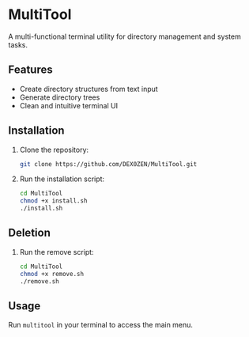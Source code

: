 # MultiTool

A multi-functional terminal utility for directory management and system tasks.

## Features
- Create directory structures from text input
- Generate directory trees
- Clean and intuitive terminal UI

## Installation
1. Clone the repository:
   ```bash
   git clone https://github.com/DEX0ZEN/MultiTool.git
   ```
2. Run the installation script:
   ```bash
   cd MultiTool
   chmod +x install.sh
   ./install.sh
   ```

## Deletion
1. Run the remove script:
   ```bash
   cd MultiTool
   chmod +x remove.sh
   ./remove.sh
   ```
   
## Usage
Run `multitool` in your terminal to access the main menu.

